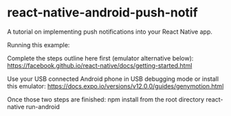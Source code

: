 # react-native-android-push-notif

A tutorial on implementing push notifications into your React Native app.

Running this example: 

Complete the steps outline here first (emulator alternative below): 
https://facebook.github.io/react-native/docs/getting-started.html

Use your USB connected Android phone in USB debugging mode or install this emulator:
https://docs.expo.io/versions/v12.0.0/guides/genymotion.html

Once those two steps are finished:
npm install from the root directory
react-native run-android
